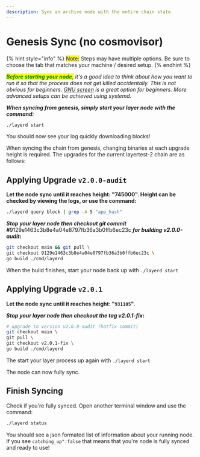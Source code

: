 ```yaml
---
description: Sync an archive node with the entire chain state.
---
```


# Genesis Sync (no cosmovisor)

{% hint style="info" %}
<mark style="color:blue;">Note:</mark> Steps may have multiple options. Be sure to choose the tab that matches your machine / desired setup.
{% endhint %}

_<mark style="color:green;">**Before starting your node**</mark><mark style="color:green;">,</mark> it's a good idea to think about how you want to run it so that the process does not get killed accidentally. This is not obvious for beginners._ [_GNU screen_](https://tellor.io/blog/how-to-manage-cli-applications-on-hosted-vms-with-screen/) _is a great option for beginners. More advanced setups can be achieved using systemd._

_**When syncing from genesis, simply start your layer node with the command:**_

```bash
./layerd start
```

You should now see your log quickly downloading blocks!

When syncing the chain from genesis, changing binaries at each upgrade height is required. The upgrades for the current layertest-2 chain are as follows:

## Applying Upgrade **`v2.0.0-audit`**&#x20;

**Let the node sync until it reaches height: "745000". Height can be checked by viewing the logs, or use the command:**

```sh
./layerd query block | grep -A 5 "app_hash"
```

_**Stop your layer node then checkout git commit #**_&#x39;129e1463c3b8e4a04e8797fb36a3b0ffb6ec23c _**for building v2.0.0-audit:**_

```sh
git checkout main && git pull \
git checkout 9129e1463c3b8e4a04e8797fb36a3b0ffb6ec23c \
go build ./cmd/layerd
```

When the build finishes, start your node back up with `./layerd start`

## Applying Upgrade **`v2.0.1`**

**Let the node sync until it reaches height: "`931105`".**

_**Stop your layer node then checkout the tag v2.0.1-fix:**_

```bash
# upgrade to version v2.0.0-audit (hotfix commit)
git checkout main \
git pull \
git checkout v2.0.1-fix \
go build ./cmd/layerd
```

The start your layer process up again with `./layerd start`

The node can now fully sync.

## Finish Syncing

Check if you're fully synced. Open another terminal window and use the command:

```bash
./layerd status
```

You should see a json formated list of information about your running node. If you see `catching_up":false` that means that you're node is fully synced and ready to use!
